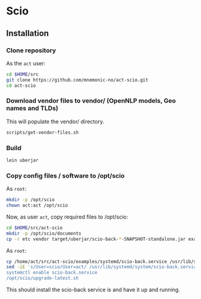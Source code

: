# Scio

## Installation

### Clone repository

As the `act` user:

```bash
cd $HOME/src
git clone https://github.com/mnemonic-no/act-scio.git
cd act-scio
```

### Download vendor files to vendor/ (OpenNLP models, Geo names and TLDs)

This will populate the vendor/ directory.

```bash
scripts/get-vendor-files.sh
```

### Build

```bash
lein uberjar
```

### Copy config files / software to /opt/scio

As `root`:

```bash
mkdir -p /opt/scio
chown act:act /opt/scio
```

Now, as user `act`, copy required files to /opt/scio:

```bash
cd $HOME/src/act-scio
mkdir -p /opt/scio/documents
cp -r etc vendor target/uberjar/scio-back-*-SNAPSHOT-standalone.jar examples/systemd/upgrade-latest.sh /opt/scio
```

As `root`:

```bash
cp /home/act/src/act-scio/examples/systemd/scio-back.service /usr/lib/systemd/system
sed -iE 's/User=scio/User=act/ /usr/lib/systemd/system/scio-back.service
systemctl enable scio-back.service
/opt/scio/upgrade-latest.sh
```

This should install the scio-back service is and have it up and running.
